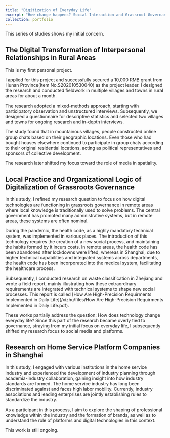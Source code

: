 ```yaml
---
title: "Digitization of Everyday Life"
excerpt: "How change happens? Social Interaction and Grassroot Governance"
collection: portfolio
---
```


This series of studies shows my initial concern.

## The Digital Transformation of Interpersonal Relationships in Rural Areas

This is my first personal project. 

I applied for this project and successfully secured a 10,000 RMB grant from Hunan Province(Item No.S202010530040) as the project leader. I designed the research and conducted fieldwork in multiple villages and towns in rural areas for about a month.

The research adopted a mixed-methods approach, starting with participatory observation and unstructured interviews. Subsequently, we designed a questionnaire for descriptive statistics and selected two villages and towns for ongoing research and in-depth interviews.

The study found that in mountainous villages, people constructed online group chats based on their geographic locations. Even those who had bought houses elsewhere continued to participate in group chats according to their original residential locations, acting as political representatives and sponsors of collective development.

The research later shifted my focus toward the role of media in spatiality.

## Local Practice and Organizational Logic of Digitalization of Grassroots Governance

In this study, I refined my research question to focus on how digital technologies are functioning in grassroots governance in remote areas where local knowledge is traditionally used to solve problems. The central government has promoted many administrative systems, but in remote areas, these systems are often nominal. 

During the pandemic, the health code, as a highly mandatory technical system, was implemented in various places. The introduction of this technology requires the creation of a new social process, and maintaining the habits formed by it incurs costs. In remote areas, the health code has been abandoned after lockdowns were lifted, whereas in Shanghai, due to higher technical capabilities and integrated systems across departments, the health code has been incorporated into the medical system, facilitating the healthcare process.

Subsequently, I conducted research on waste classification in Zhejiang and wrote a field report, mainly illustrating how these extraordinary requirements are integrated with technical systems to shape new social processes. This report is called [How Are High-Precision Requirments Implemented in Daily Life](/xizhu/files/How Are High-Precision Requirments Implemented in Daily Life.pdf).

These works partially address the question: How does technology change everyday life? Since this part of the research became overly tied to governance, straying from my initial focus on everyday life, I subsequently shifted my research focus to social media and platforms.


## Research on Home Service Platform Companies in Shanghai

In this study, I engaged with various institutions in the home service industry and experienced the development of industry planning through academia-industry collaboration, gaining insight into how industry standards are formed. The home service industry has long been discriminated against and faces high labor mobility. Currently, industry associations and leading enterprises are jointly establishing rules to standardize the industry.

As a participant in this process, I aim to explore the shaping of professional knowledge within the industry and the formation of brands, as well as to understand the role of platforms and digital technologies in this context.

This work is still ongoing.


